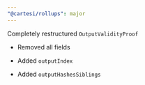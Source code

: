 ```yaml
---
"@cartesi/rollups": major
---
```


Completely restructured `OutputValidityProof`

- Removed all fields

- Added `outputIndex`

- Added `outputHashesSiblings`
